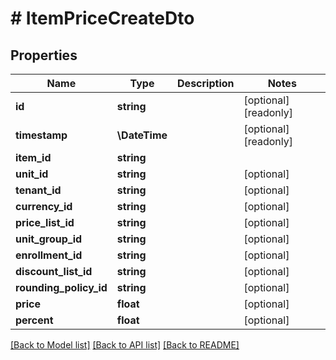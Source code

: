 # # ItemPriceCreateDto

## Properties

Name | Type | Description | Notes
------------ | ------------- | ------------- | -------------
**id** | **string** |  | [optional] [readonly]
**timestamp** | **\DateTime** |  | [optional] [readonly]
**item_id** | **string** |  |
**unit_id** | **string** |  | [optional]
**tenant_id** | **string** |  | [optional]
**currency_id** | **string** |  | [optional]
**price_list_id** | **string** |  | [optional]
**unit_group_id** | **string** |  | [optional]
**enrollment_id** | **string** |  | [optional]
**discount_list_id** | **string** |  | [optional]
**rounding_policy_id** | **string** |  | [optional]
**price** | **float** |  | [optional]
**percent** | **float** |  | [optional]

[[Back to Model list]](../../README.md#models) [[Back to API list]](../../README.md#endpoints) [[Back to README]](../../README.md)
